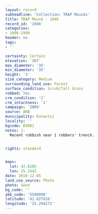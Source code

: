 ```yaml
---
layout: record
subheadline: 'Collection: TRAP Mounds'
title: TRAP Mound - 1046
record_id: '1046'
categories:
- 1000-1999
header: no
tags:
- ''

certainty: Certain
elevation: '367'
max_diameter: '35'
min_diameter: '35'
height: '3'
size_category: Medium
surrounding_land_use: Forest
surface_condition: Scrub|Tall Grass
robbed: Yes
crm_condition: '2'
crm_intactness: '1'
campaign: '2009'
source: AKB
municipality: Dunavtsi
locality: ''
bgcode: DS001
notes: |-
  Recent rubbish near 1 robbers' trench.


rights: standard


maps:
  lat: 42.6285
  lon: 25.2442
date: 2018-12-05
land_use_source: Photo
photo: Good
bg_code: ''
akb_code: '5500098'
latitude: '42.627816'
longitude: '25.294272'
---
```

